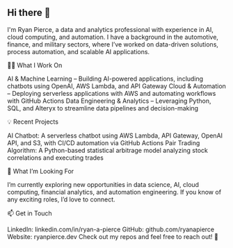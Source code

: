 ## Hi there 👋

I'm Ryan Pierce, a data and analytics professional with experience in AI, cloud computing, and automation. I have a background in the automotive, finance, and military sectors, where I’ve worked on data-driven solutions, process automation, and scalable AI applications.

👨‍💻 What I Work On

AI & Machine Learning – Building AI-powered applications, including chatbots using OpenAI, AWS Lambda, and API Gateway
Cloud & Automation – Deploying serverless applications with AWS and automating workflows with GitHub Actions
Data Engineering & Analytics – Leveraging Python, SQL, and Alteryx to streamline data pipelines and decision-making

💡 Recent Projects

AI Chatbot: A serverless chatbot using AWS Lambda, API Gateway, OpenAI API, and S3, with CI/CD automation via GitHub Actions
Pair Trading Algorithm: A Python-based statistical arbitrage model analyzing stock correlations and executing trades

🔎 What I’m Looking For

I’m currently exploring new opportunities in data science, AI, cloud computing, financial analytics, and automation engineering. If you know of any exciting roles, I’d love to connect.

📫 Get in Touch

LinkedIn: linkedin.com/in/ryan-a-pierce
GitHub: github.com/ryanapierce
Website: ryanpierce.dev
Check out my repos and feel free to reach out! 🚀

